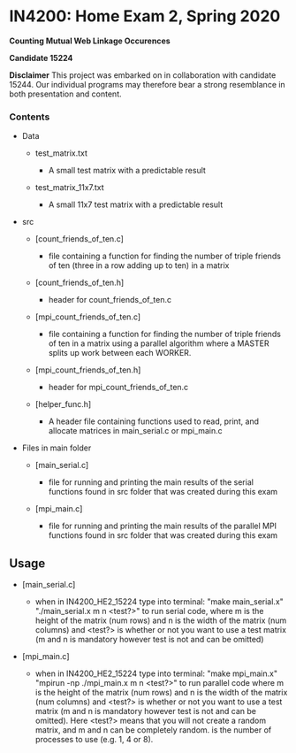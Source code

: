 # IN4200: Home Exam 2, Spring 2020

**Counting Mutual Web Linkage Occurences**

**Candidate 15224**

**Disclaimer**
This project was embarked on in collaboration with candidate 15244.
Our individual programs may therefore bear a strong resemblance in
both presentation and content.

### Contents
- Data

  - test_matrix.txt
    - A small test matrix with a predictable result

  - test_matrix_11x7.txt
    - A small 11x7 test matrix with a predictable result



- src

  - [count_friends_of_ten.c]
    - file containing a function for finding the number of triple friends of ten (three in a row adding up to ten) in a matrix

  - [count_friends_of_ten.h]
    - header for count_friends_of_ten.c


  - [mpi_count_friends_of_ten.c]
    - file containing a function for finding the number of triple friends of ten in a matrix using a parallel algorithm where a MASTER splits up work between each WORKER.

  - [mpi_count_friends_of_ten.h]
    - header for mpi_count_friends_of_ten.c

  - [helper_func.h]
    - A header file containing functions used to read, print, and allocate matrices in main_serial.c or mpi_main.c



- Files in main folder

  - [main_serial.c]
    - file for running and printing the main results of the serial functions found in src folder that was created during this exam

  - [mpi_main.c]
    - file for running and printing the main results of the parallel MPI functions found in src folder that was created during this exam


## Usage

- [main_serial.c]
  - when in IN4200_HE2_15224 type into terminal: "make main_serial.x" "./main_serial.x m n <test?>" to run serial code, where m is the height of the matrix (num rows) and n is the width of the matrix (num columns) and <test?> is whether or not you want to use a test matrix (m and n is mandatory however test is not and can be omitted)

- [mpi_main.c]
  - when in IN4200_HE2_15224 type into terminal: "make mpi_main.x" "mpirun -np <numprocs> ./mpi_main.x m n <test?>" to run parallel code where m is the height of the matrix (num rows) and n is the width of the matrix (num columns) and <test?> is whether or not you want to use a test matrix (m and n is mandatory however test is not and can be omitted). Here <test?> means that you will not create a random matrix, and m and n can be completely random. <numprocs> is the number of processes to use (e.g. 1, 4 or 8).
